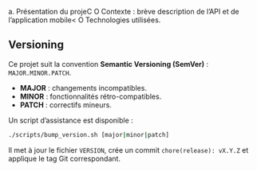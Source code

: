 a. Présentation du projeC
O Contexte : brève description de l’API et de l’application mobile<
O Technologies utilisées.

## Versioning

Ce projet suit la convention **Semantic Versioning (SemVer)** : `MAJOR.MINOR.PATCH`.

* **MAJOR** : changements incompatibles.
* **MINOR** : fonctionnalités rétro-compatibles.
* **PATCH** : correctifs mineurs.

Un script d’assistance est disponible :
```bash
./scripts/bump_version.sh [major|minor|patch]
```
Il met à jour le fichier `VERSION`, crée un commit `chore(release): vX.Y.Z` et applique le tag Git correspondant.
